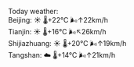 Today weather:  
Beijing: ☀️   🌡️+22°C 🌬️↑22km/h  
Tianjin: ☀️   🌡️+16°C 🌬️↖26km/h  
Shijiazhuang: ☀️   🌡️+20°C 🌬️↑19km/h  
Tangshan: ☁️   🌡️+14°C 🌬️↑21km/h  
